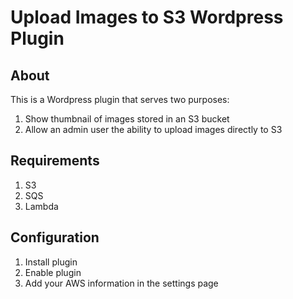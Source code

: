 # Upload Images to S3 Wordpress Plugin

## About
This is a Wordpress plugin that serves two purposes:
1. Show thumbnail of images stored in an S3 bucket
1. Allow an admin user the ability to upload images directly to S3

## Requirements
1. S3
1. SQS
1. Lambda

## Configuration
1. Install plugin
1. Enable plugin
1. Add your AWS information in the settings page